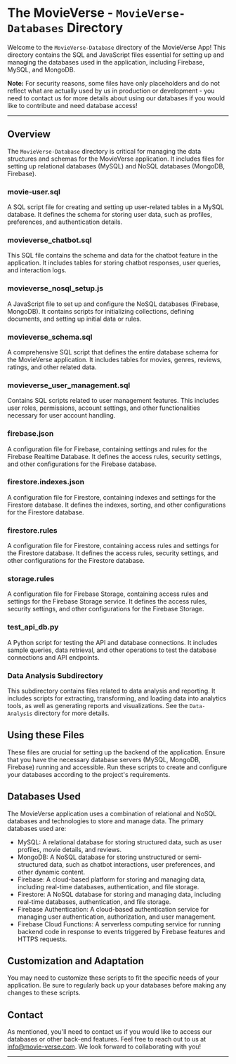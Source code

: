 # The MovieVerse - `MovieVerse-Databases` Directory

Welcome to the `MovieVerse-Database` directory of the MovieVerse App! This directory contains the SQL and JavaScript files essential for setting up and managing the databases used in the application, including Firebase, MySQL, and MongoDB. 

**Note:** For security reasons, some files have only placeholders and do not reflect what are actually used by us in production or development - you need to contact us for more details about using our databases if you would like to contribute and need database access!

---

## Overview

The `MovieVerse-Database` directory is critical for managing the data structures and schemas for the MovieVerse application. It includes files for setting up relational databases (MySQL) and NoSQL databases (MongoDB, Firebase).

### movie-user.sql

A SQL script file for creating and setting up user-related tables in a MySQL database. It defines the schema for storing user data, such as profiles, preferences, and authentication details.

### movieverse_chatbot.sql

This SQL file contains the schema and data for the chatbot feature in the application. It includes tables for storing chatbot responses, user queries, and interaction logs.

### movieverse_nosql_setup.js

A JavaScript file to set up and configure the NoSQL databases (Firebase, MongoDB). It contains scripts for initializing collections, defining documents, and setting up initial data or rules.

### movieverse_schema.sql

A comprehensive SQL script that defines the entire database schema for the MovieVerse application. It includes tables for movies, genres, reviews, ratings, and other related data.

### movieverse_user_management.sql

Contains SQL scripts related to user management features. This includes user roles, permissions, account settings, and other functionalities necessary for user account handling.

### firebase.json

A configuration file for Firebase, containing settings and rules for the Firebase Realtime Database. It defines the access rules, security settings, and other configurations for the Firebase database.

### firestore.indexes.json

A configuration file for Firestore, containing indexes and settings for the Firestore database. It defines the indexes, sorting, and other configurations for the Firestore database.

### firestore.rules

A configuration file for Firestore, containing access rules and settings for the Firestore database. It defines the access rules, security settings, and other configurations for the Firestore database.

### storage.rules

A configuration file for Firebase Storage, containing access rules and settings for the Firebase Storage service. It defines the access rules, security settings, and other configurations for the Firebase Storage.

### test_api_db.py

A Python script for testing the API and database connections. It includes sample queries, data retrieval, and other operations to test the database connections and API endpoints.

### Data Analysis Subdirectory

This subdirectory contains files related to data analysis and reporting. It includes scripts for extracting, transforming, and loading data into analytics tools, as well as generating reports and visualizations. See the `Data-Analysis` directory for more details.

## Using these Files

These files are crucial for setting up the backend of the application. Ensure that you have the necessary database servers (MySQL, MongoDB, Firebase) running and accessible. Run these scripts to create and configure your databases according to the project's requirements.

## Databases Used

The MovieVerse application uses a combination of relational and NoSQL databases and technologies to store and manage data. The primary databases used are:
- MySQL: A relational database for storing structured data, such as user profiles, movie details, and reviews.
- MongoDB: A NoSQL database for storing unstructured or semi-structured data, such as chatbot interactions, user preferences, and other dynamic content.
- Firebase: A cloud-based platform for storing and managing data, including real-time databases, authentication, and file storage.
- Firestore: A NoSQL database for storing and managing data, including real-time databases, authentication, and file storage.
- Firebase Authentication: A cloud-based authentication service for managing user authentication, authorization, and user management.
- Firebase Cloud Functions: A serverless computing service for running backend code in response to events triggered by Firebase features and HTTPS requests.

## Customization and Adaptation

You may need to customize these scripts to fit the specific needs of your application. Be sure to regularly back up your databases before making any changes to these scripts.

## Contact

As mentioned, you'll need to contact us if you would like to access our databases or other back-end features. Feel free to reach out to us at [info@movie-verse.com](info@movie-verse.com). We look forward to collaborating with you!

---
